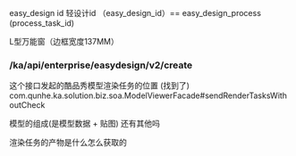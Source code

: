 easy_design id 轻设计id （easy_design_id）== easy_design_process (process_task_id)

L型万能窗（边框宽度137MM）

### /ka/api/enterprise/easydesign/v2/create

这个接口发起的酷品秀模型渲染任务的位置 (找到了)
com.qunhe.ka.solution.biz.soa.ModelViewerFacade#sendRenderTasksWithoutCheck


模型的组成(是模型数据 + 贴图) 还有其他吗


渲染任务的产物是什么怎么获取的